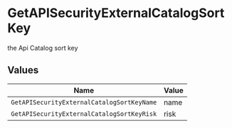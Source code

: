 # GetAPISecurityExternalCatalogSortKey

the Api Catalog sort key


## Values

| Name                                       | Value                                      |
| ------------------------------------------ | ------------------------------------------ |
| `GetAPISecurityExternalCatalogSortKeyName` | name                                       |
| `GetAPISecurityExternalCatalogSortKeyRisk` | risk                                       |